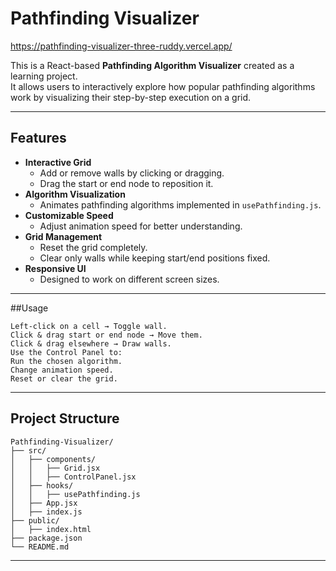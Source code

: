 # Pathfinding Visualizer
https://pathfinding-visualizer-three-ruddy.vercel.app/

This is a React-based **Pathfinding Algorithm Visualizer** created as a learning project.  
It allows users to interactively explore how popular pathfinding algorithms work by visualizing their step-by-step execution on a grid.

---

## Features

- **Interactive Grid**
  - Add or remove walls by clicking or dragging.
  - Drag the start or end node to reposition it.
- **Algorithm Visualization**
  - Animates pathfinding algorithms implemented in `usePathfinding.js`.
- **Customizable Speed**
  - Adjust animation speed for better understanding.
- **Grid Management**
  - Reset the grid completely.
  - Clear only walls while keeping start/end positions fixed.
- **Responsive UI**
  - Designed to work on different screen sizes.

---
##Usage
```
Left-click on a cell → Toggle wall.
Click & drag start or end node → Move them.
Click & drag elsewhere → Draw walls.
Use the Control Panel to:
Run the chosen algorithm.
Change animation speed.
Reset or clear the grid.
```
---
## Project Structure
```
Pathfinding-Visualizer/
├── src/
│   ├── components/
│   │   ├── Grid.jsx
│   │   ├── ControlPanel.jsx
│   ├── hooks/
│   │   ├── usePathfinding.js
│   ├── App.jsx
│   ├── index.js
├── public/
│   ├── index.html
├── package.json
└── README.md

```
---

